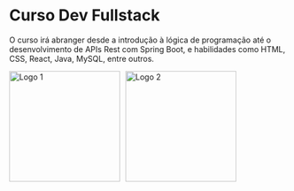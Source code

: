 # Curso Dev Fullstack

 O curso irá abranger desde a introdução à lógica de programação até o desenvolvimento de APIs Rest com Spring Boot, e habilidades como HTML, CSS, React, Java, MySQL, entre outros.

<div style="display: flex;">
        <img src="https://encrypted-tbn0.gstatic.com/images?q=tbn:ANd9GcQZpHLwLUN7ScGGc7vSoKDfaf6aBZU6T-dSQQNltI5o0A&amp;s" alt="Logo 1" style="width: 200px; height: auto; margin-right: 10px;">
        <img src="https://encrypted-tbn0.gstatic.com/images?q=tbn:ANd9GcQSPNcJbK_HaTchCCToCJcXOM5MIX6CZC0ZK0eoV9obVA&amp;s" alt="Logo 2" style="width: 200px; height: auto;">
    </div>
